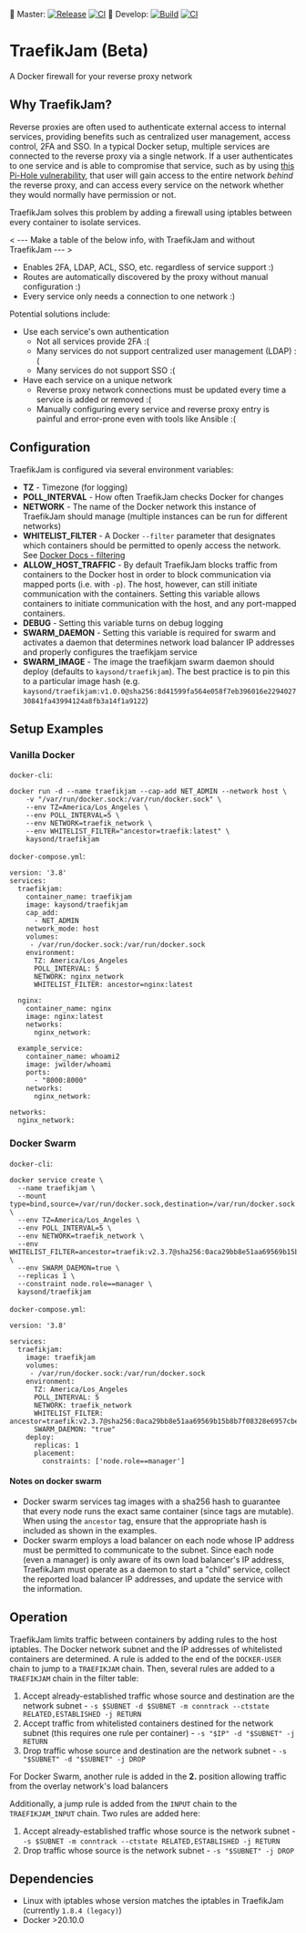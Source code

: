 :small_orange_diamond: Master: 
[![Release](https://github.com/kaysond/traefikjam/workflows/Release/badge.svg)](https://github.com/kaysond/traefikjam/actions?query=workflow%3ARelease) [![CI](https://github.com/kaysond/traefikjam/workflows/CI/badge.svg?branch=master)](https://github.com/kaysond/traefikjam/actions?query=workflow%3ACI+branch%3Amaster) 
:small_blue_diamond: Develop: [![Build](https://github.com/kaysond/traefikjam/workflows/Build/badge.svg)](https://github.com/kaysond/traefikjam/actions?query=workflow%3ABuild) [![CI](https://github.com/kaysond/traefikjam/workflows/CI/badge.svg?branch=develop)](https://github.com/kaysond/traefikjam/actions?query=workflow%3ACI+branch%3Adevelop)


# TraefikJam (Beta)
A Docker firewall for your reverse proxy network

## Why TraefikJam?
Reverse proxies are often used to authenticate external access to internal services, providing benefits such as centralized user management, access control, 2FA and SSO. In a typical Docker setup, multiple services are connected to the reverse proxy via a single network. If a user authenticates to one service and is able to compromise that service, such as by using [this Pi-Hole vulnerability](http://https://natedotred.wordpress.com/2020/03/28/cve-2020-8816-pi-hole-remote-code-execution/ "this Pi-Hole vulnerability"), that user will gain access to the entire network *behind* the reverse proxy, and can access every service on the network whether they would normally have permission or not.

TraefikJam solves this problem by adding a firewall using iptables between every container to isolate services.

< --- Make a table of the below info, with TraefikJam and without TraefikJam --- >

  * Enables 2FA, LDAP, ACL, SSO, etc. regardless of service support :)
  * Routes are automatically discovered by the proxy without manual configuration :)
  * Every service only needs a connection to one network :)

Potential solutions include:
* Use each service's own authentication
  * Not all services provide 2FA :(
  * Many services do not support centralized user management (LDAP)  :(
  * Many services do not support SSO  :(
* Have each service on a unique network
  * Reverse proxy network connections must be updated every time a service is added or removed :(
  * Manually configuring every service and reverse proxy entry is painful and error-prone even with tools like Ansible :(


## Configuration
TraefikJam is configured via several environment variables:
* **TZ** - Timezone (for logging)
* **POLL_INTERVAL** - How often TraefikJam checks Docker for changes
* **NETWORK** - The name of the Docker network this instance of TraefikJam should manage (multiple instances can be run for different networks)
* **WHITELIST_FILTER** - A Docker `--filter` parameter that designates which containers should be permitted to openly access the network. See [Docker Docs - filtering](https://docs.docker.com/engine/reference/commandline/ps/#filtering)
* **ALLOW_HOST_TRAFFIC** - By default TraefikJam blocks traffic from containers to the Docker host in order to block communication via mapped ports (i.e. with `-p`). The host, however, can still initiate communication with the containers. Setting this variable allows containers to initiate communication with the host, and any port-mapped containers.
* **DEBUG** - Setting this variable turns on debug logging
* **SWARM_DAEMON** - Setting this variable is required for swarm and activates a daemon that determines network load balancer IP addresses and properly configures the traefikjam service
* **SWARM_IMAGE** - The image the traefikjam swarm daemon should deploy (defaults to `kaysond/traefikjam`). The best practice is to pin this to a particular image hash (e.g. `kaysond/traefikjam:v1.0.0@sha256:8d41599fa564e058f7eb396016e229402730841fa43994124a8fb3a14f1a9122`)

## Setup Examples

### Vanilla Docker
`docker-cli`:
```
docker run -d --name traefikjam --cap-add NET_ADMIN --network host \
	-v "/var/run/docker.sock:/var/run/docker.sock" \
	--env TZ=America/Los_Angeles \
	--env POLL_INTERVAL=5 \
	--env NETWORK=traefik_network \
	--env WHITELIST_FILTER="ancestor=traefik:latest" \
	kaysond/traefikjam
```

`docker-compose.yml`:
```
version: '3.8'
services:
  traefikjam:
    container_name: traefikjam
    image: kaysond/traefikjam
	cap_add:
      - NET_ADMIN
    network_mode: host
    volumes:
     - /var/run/docker.sock:/var/run/docker.sock
    environment:
      TZ: America/Los_Angeles
      POLL_INTERVAL: 5
      NETWORK: nginx_network
      WHITELIST_FILTER: ancestor=nginx:latest

  nginx:
    container_name: nginx
    image: nginx:latest
    networks:
      nginx_network:

  example_service:
    container_name: whoami2
    image: jwilder/whoami
    ports:
      - "8000:8000"
    networks:
      nginx_network:

networks:
  nginx_network:
```

### Docker Swarm
`docker-cli`:
```
docker service create \
  --name traefikjam \
  --mount type=bind,source=/var/run/docker.sock,destination=/var/run/docker.sock \
  --env TZ=America/Los_Angeles \
  --env POLL_INTERVAL=5 \
  --env NETWORK=traefik_network \
  --env WHITELIST_FILTER=ancestor=traefik:v2.3.7@sha256:0aca29bb8e51aa69569b15b8b7f08328e6957cbec201dd532304b3329e5a82a9 \
  --env SWARM_DAEMON=true \
  --replicas 1 \
  --constraint node.role==manager \
  kaysond/traefikjam
```

`docker-compose.yml`:
```
version: '3.8'

services:
  traefikjam:
    image: traefikjam
    volumes:
     - /var/run/docker.sock:/var/run/docker.sock
    environment:
      TZ: America/Los_Angeles
      POLL_INTERVAL: 5
      NETWORK: traefik_network
      WHITELIST_FILTER: ancestor=traefik:v2.3.7@sha256:0aca29bb8e51aa69569b15b8b7f08328e6957cbec201dd532304b3329e5a82a9
      SWARM_DAEMON: "true"
    deploy:
      replicas: 1
      placement:
        constraints: ['node.role==manager']
```

#### Notes on docker swarm
* Docker swarm services tag images with a sha256 hash to guarantee that every node runs the exact same container (since tags are mutable). When using the `ancestor` tag, ensure that the appropriate hash is included as shown in the examples.
* Docker swarm employs a load balancer on each node whose IP address must be permitted to communicate to the subnet. Since each node (even a manager) is only aware of its own load balancer's IP address, TraefikJam must operate as a daemon to start a "child" service, collect the reported load balancer IP addresses, and update the service with the information.

## Operation
TraefikJam limits traffic between containers by adding rules to the host iptables. The Docker network subnet and the IP addresses of whitelisted containers are determined. A rule is added to the end of the `DOCKER-USER` chain to jump to a `TRAEFIKJAM` chain. Then, several rules are added to a `TRAEFIKJAM`  chain in the filter table:
1. Accept already-established traffic whose source and destination are the network subnet - `-s $SUBNET -d $SUBNET -m conntrack --ctstate RELATED,ESTABLISHED -j RETURN`
2. Accept traffic from whitelisted containers destined for the network subnet (this requires one rule per container) - `-s "$IP" -d "$SUBNET" -j RETURN`
3. Drop traffic whose source and destination are the network subnet - `-s "$SUBNET" -d "$SUBNET" -j DROP`

For Docker Swarm, another rule is added in the **2.** position allowing traffic from the overlay network's load balancers

Additionally, a jump rule is added from the `INPUT` chain to the `TRAEFIKJAM_INPUT` chain. Two rules are added here:
1. Accept already-established traffic whose source is the network subnet - `-s $SUBNET -m conntrack --ctstate RELATED,ESTABLISHED -j RETURN`
2. Drop traffic whose source is the network subnet - `-s "$SUBNET" -j DROP`

## Dependencies
* Linux with iptables whose version matches the iptables in TraefikJam (currently `1.8.4 (legacy)`)
* Docker >20.10.0
